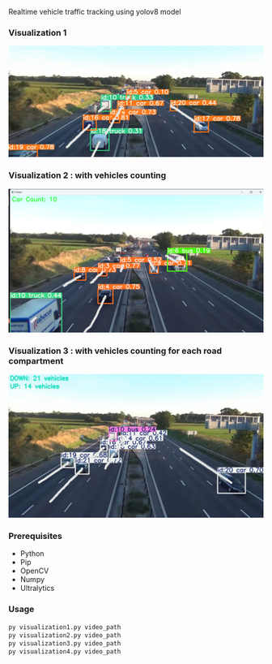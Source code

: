 Realtime vehicle traffic tracking using yolov8 model

### Visualization 1
![Demo](demo.png)


### Visualization 2 : with vehicles counting
![Demo](demo2.png)

### Visualization 3 : with vehicles counting for each road compartment
![Demo](demo3.png)

### Prerequisites
- Python
- Pip 
- OpenCV
- Numpy
- Ultralytics

### Usage

```
py visualization1.py video_path
py visualization2.py video_path
py visualization3.py video_path
py visualization4.py video_path
```

